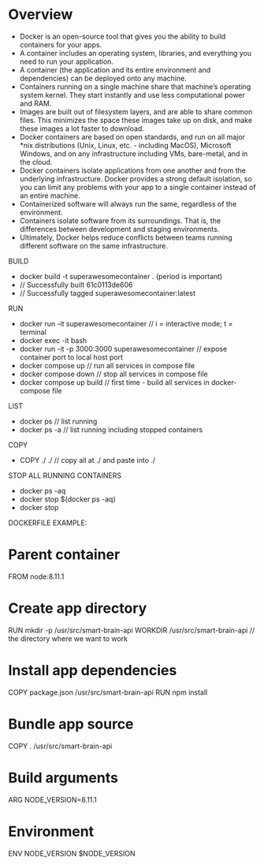 # Overview
* Docker is an open-source tool that gives you the ability to build containers for your apps.
* A container includes an operating system, libraries, and everything you need to run your application.
* A container (the application and its entire environment and dependencies) can be deployed onto any machine.
* Containers running on a single machine share that machine’s operating system kernel. They start instantly and use less computational power and RAM.
* Images are built out of filesystem layers, and are able to share common files. This minimizes the space these images take up on disk, and make these images a lot faster to download.
* Docker containers are based on open standards, and run on all major *nix distributions (Unix, Linux, etc. - including MacOS), Microsoft Windows, and on any infrastructure including VMs, bare-metal, and in the cloud.
* Docker containers isolate applications from one another and from the underlying infrastructure. Docker provides a strong default isolation, so you can limit any problems with your app to a single container instead of an entire machine.
* Containerized software will always run the same, regardless of the environment.
* Containers isolate software from its surroundings. That is, the differences between development and staging environments.
* Ultimately, Docker helps reduce conflicts between teams running different software on the same infrastructure.

BUILD
* docker build -t superawesomecontainer . (period is important)
* // Successfully built 61c0113de606
* // Successfully tagged superawesomecontainer:latest

RUN
* docker run -it superawesomecontainer // i = interactive mode; t = terminal
* docker exec -it <container-id> bash
* docker run -it -p 3000:3000 superawesomecontainer // expose container port to local host port
* docker compose up // run all services in compose file
* docker compose down // stop all services in compose file
* docker compose up build // first time - build all services in docker-compose file

LIST
* docker ps // list running
* docker ps -a // list running including stopped containers

COPY
* COPY ./ ./ // copy all at ./ and paste into ./

STOP ALL RUNNING CONTAINERS
* docker ps -aq
* docker stop $(docker ps -aq)
* docker stop <container-id>

DOCKERFILE EXAMPLE:
# Parent container
FROM node:8.11.1

# Create app directory
RUN mkdir -p /usr/src/smart-brain-api
WORKDIR /usr/src/smart-brain-api // the directory where we want to work

# Install app dependencies
COPY package.json /usr/src/smart-brain-api
RUN npm install

# Bundle app source
COPY . /usr/src/smart-brain-api

# Build arguments
ARG NODE_VERSION=8.11.1

# Environment
ENV NODE_VERSION $NODE_VERSION